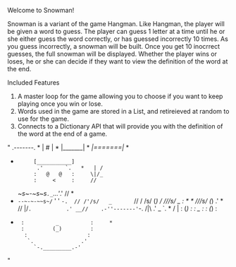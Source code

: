 Welcome to Snowman!

Snowman is a variant of the game Hangman. Like Hangman, the player will be given a word to guess. The player can guess 1 letter at a time until he or she either guess the word correctly, or has guessed incorrectly 10 times. As you guess incorrectly, a snowman will be built. Once you get 10 inocrrect guesses, the full snowman will be displayed. Whether the player wins or loses, he or she can decide if they want to view the definition of the word at the end.  

Included Features
1. A master loop for the game allowing you to choose if you want to keep playing once you win or lose. 
2. Words used in the game are stored in a List, and retireieved at random to use for the game.
3. Connects to a Dictionary API that will provide you with the definition of the word at the end of a game. 

"
                .-------.
      *         | #     |    *
                |_______|         *
               _|=======|_             *
   *          [___________]
               .'       `.   *   | /
              :   @   @   :     \|/_
              :     <     :     //
     \~_s~-~s~s`._`...'_.'     //      *
  *   `--~-~-~~s~/` ' '  `-.  //
            /'/s/   _       `//
           / /s/   (_)       /
          ///s/     _        :  *
    *    ///s/     (_)      .'          *
        // |/`.           .'
     __//    .-''-------'`-.
      /|\  .'       _       `.      *
     / | \:        (_)        :
         :          _          :
         :         (_)         :
  *      :          _          :     *
         :         (_)         :
          :                   :
           `.               .'
             `-._________.-' 
"
